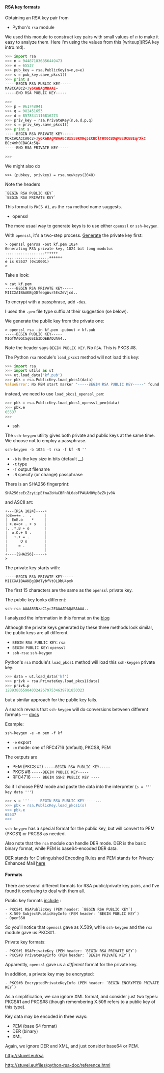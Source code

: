 #### RSA key formats

Obtaining an RSA key pair from

* Python's `rsa` module

We used this module to construct key pairs with small values of *n* to make it easy to analyze them.  Here I'm using the values from this [writeup](RSA key intro.md).

```python
>>> import rsa
>>> n = 944871836856449473
>>> e = 65537
>>> pub_key = rsa.PublicKey(n=n,e=e)
>>> s = pub_key.save_pkcs1()
>>> print s
-----BEGIN RSA PUBLIC KEY-----
MA8CCA0c2+3yGXnBAgMBAAE=
-----END RSA PUBLIC KEY-----

>>>
>>> p = 961748941
>>> q = 982451653
>>> d = 8578341116816273
>>> priv_key = rsa.PrivateKey(n,e,d,p,q)
>>> s = priv_key.save_pkcs1()
>>> print s
-----BEGIN RSA PRIVATE KEY-----
MDkCAQACCA0c2+3yGXnBAgMBAAECBx559K8Hq5ECBDlTH80CBDqPBcUCBBEqrXkC
BCc4mh0CBACAc5Q=
-----END RSA PRIVATE KEY-----

>>>
```

We might also do

    >>> (pubkey, privkey) = rsa.newkeys(2048)

Note the headers

    `BEGIN RSA PUBLIC KEY`
    `BEGIN RSA PRIVATE KEY`
    
This format is `PKCS #1`, as the `rsa` method name suggests.

* openssl

The more usual way to generate keys is to use either `openssl` or `ssh-keygen`.

With `openssl`, it's a two-step process.   [Generate](https://www.madboa.com/geek/openssl/#how-do-i-generate-an-rsa-key) the private key first:

    > openssl genrsa -out kf.pem 1024
    Generating RSA private key, 1024 bit long modulus
    ..................++++++
    ....................++++++
    e is 65537 (0x10001)
    >
    
Take a look:  
    
    > cat kf.pem
    -----BEGIN RSA PRIVATE KEY-----
    MIICXAIBAAKBgQDfeogWvr5EsZeVjcd..

To encrypt with a passphrase, add `-des`.  

I used the `.pem` file type suffix at their suggestion (se below).

We generate the public key from the private one:

    > openssl rsa -in kf.pem -pubout > kf.pub
    -----BEGIN PUBLIC KEY-----
    MIGfMA0GCSqGSIb3DQEBAQUAA4..

Note the header says `BEGIN PUBLIC KEY`.  No `RSA`.  This is PKCS #8.

The Python `rsa` module's `load_pkcs1` method will not load this key:

```python
>>> import rsa
>>> import utils as ut
>>> ut.load_data('kf.pub')
>>> pbk = rsa.PublicKey.load_pkcs1(data)
ValueError: No PEM start marker "-----BEGIN RSA PUBLIC KEY-----" found
```

instead, we need to use `load_pkcs1_openssl_pem`:

```python
>>> pbk = rsa.PublicKey.load_pkcs1_openssl_pem(data)
>>> pbk.e
65537
>>>
```

* ssh

The `ssh-keygen` utility gives both private and public keys at the same time.  We choose not to employ a passphrase.
    
    ssh-keygen -b 1024 -t rsa -f kf -N ''

* `-b` is the key size in bits (default __)
* `-t` type
* `-f` output filename
* `-N` specify (or change) passphrase


There is an SHA256 fingerprint:

    SHA256:eEcZzyiipEfna2bHaCBFnRL6abFPAUAM0VpBzZkjv0A

and ASCII art:

```
+---[RSA 1024]----+
|oB==+= .  .      |
|  EoB.o    *     |
| +.o=o+ . + o    |
|. .*.B + o       |
|  o.O.+ S .      |
|   +.+ = .       |
|      O o        |
|     = .         |
|                 |
+----[SHA256]-----+
>
```

The private key starts with:

    -----BEGIN RSA PRIVATE KEY-----
    MIICXAIBAAKBgQDdTybfVtOLDbU4pxk

The first 15 characters are the same as the `openssl` private key.

The public key looks different:

    ssh-rsa AAAAB3NzaC1yc2EAAAADAQABAAAA..
    
I analyzed the information in this format on the [blog](http://telliott99.blogspot.com/2011/08/dissecting-rsa-keys-in-python-2.html)

Although the private keys generated by these three methods look similar, the public keys are all different.

* `BEGIN RSA PUBLIC KEY`:  `rsa`
* `BEGIN PUBLIC KEY`:  `openssl`
* `ssh-rsa`:  `ssh-keygen`
    
Python's `rsa` module's `load_pkcs1` method will load this `ssh-keygen` private key:

```python
>>> data = ut.load_data('kf')
>>> privk = rsa.PrivateKey.load_pkcs1(data)
>>> privk.p
128938055904032426797534639781850323
```

but a similar approach for the public key fails. 
    
A search reveals that `ssh-keygen` will do conversions between different formats --- [docs](http://man.openbsd.org/OpenBSD-current/man1/ssh-keygen.1#NAME)

Example:

    ssh-keygen -e -m pem -f kf

* `-e` export
* `-m` mode:  one of RFC4716 (default), PKCS8, PEM

The outputs are

* PEM (PKCS #1)   `-----BEGIN RSA PUBLIC KEY-----`
* PKCS #8         `-----BEGIN PUBLIC KEY-----`
* RFC4716        `---- BEGIN SSH2 PUBLIC KEY ----`

So if I choose PEM mode and paste the data into the interpreter (`s = ''' key data '''`)

```python
>>> s = '''-----BEGIN RSA PUBLIC KEY-----...
>>> pbk = rsa.PublicKey.load_pkcs1(s)
>>> pbk.e
65537
>>>
```

`ssh-keygen` has a special format for the public key, but will convert to PEM (PKCS1) or PKCS8 as needed.

Also note that the `rsa` module *can* handle DER mode.  DER is the basic binary format, while PEM is base64-encoded DER data.

DER stands for Distinguished Encoding Rules and PEM stands for Privacy Enhanced Mail  [here](https://en.wikipedia.org/wiki/Privacy-enhanced_Electronic_Mail)

#### Formats

There are several different formats for RSA public/private key pairs, and I've found it confusing to deal with them all.

Public key formats [include](https://www.cryptosys.net/pki/rsakeyformats.html)
:

    - PKCS#1 RSAPublicKey (PEM header: `BEGIN RSA PUBLIC KEY`)
    - X.509 SubjectPublicKeyInfo (PEM header: `BEGIN PUBLIC KEY`)
    - OpenSSH

So you'll notice that `openssl` gave as X.509, while `ssh-keygen` and the `rsa` module gave us PKCS#1.

Private key formats:

    - PKCS#1 RSAPrivateKey (PEM header: `BEGIN RSA PRIVATE KEY`)
    - PKCS#8 PrivateKeyInfo (PEM header: `BEGIN PRIVATE KEY`)

Apparently, `openssl` gave us a *different* format for the private key.

In addition, a private key may be encrypted:

    - PKCS#8 EncryptedPrivateKeyInfo (PEM header: `BEGIN ENCRYPTED PRIVATE KEY`)

As a simplification, we can ignore XML format, and consider just two types:  PKCS#1 and PKCS#8 (though remembering X.509 refers to a public key of this type).

Key data may be encoded in three ways:

* PEM (base 64 format)
* DER (binary)
* XML

Again, we ignore DER and XML, and just consider base64 or PEM.



http://stuvel.eu/rsa 

http://stuvel.eu/files/python-rsa-doc/reference.html

